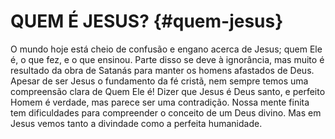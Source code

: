 # QUEM É JESUS? {#quem-jesus}

O mundo hoje está cheio de confusão e engano acerca de Jesus; quem Ele é, o que fez, e o que ensinou. Parte disso se deve à ignorância, mas muito é resultado da obra de Satanás para manter os homens afastados de Deus. Apesar de ser Jesus o fundamento da fé cristã, nem sempre temos uma compreensão clara de Quem Ele é! Dizer que Jesus é Deus santo, e perfeito Homem é verdade, mas parece ser uma contradição. Nossa mente finita tem dificuldades para compreender o conceito de um Deus divino. Mas em Jesus vemos tanto a divindade como a perfeita humanidade.